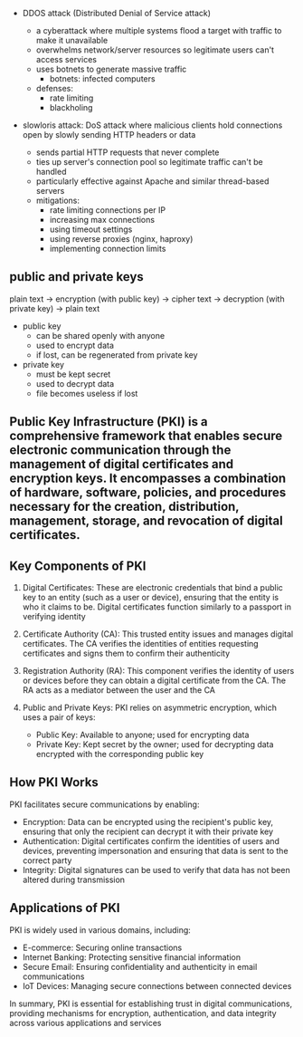 
- DDOS attack (Distributed Denial of Service attack)
  - a cyberattack where multiple systems flood a target with traffic to make it unavailable
  - overwhelms network/server resources so legitimate users can't access services
  - uses botnets to generate massive traffic
    - botnets: infected computers
  - defenses:
    - rate limiting
    - blackholing

- slowloris attack: DoS attack where malicious clients hold connections open by slowly sending HTTP headers or data
  - sends partial HTTP requests that never complete
  - ties up server's connection pool so legitimate traffic can't be handled
  - particularly effective against Apache and similar thread-based servers
  - mitigations:
    - rate limiting connections per IP
    - increasing max connections
    - using timeout settings
    - using reverse proxies (nginx, haproxy)
    - implementing connection limits

## public and private keys

plain text -> encryption (with public key) -> cipher text -> decryption (with private key) -> plain text

- public key
  - can be shared openly with anyone
  - used to encrypt data
  - if lost, can be regenerated from private key
- private key
  - must be kept secret
  - used to decrypt data
  - file becomes useless if lost

## Public Key Infrastructure (PKI) is a comprehensive framework that enables secure electronic communication through the management of digital certificates and encryption keys. It encompasses a combination of hardware, software, policies, and procedures necessary for the creation, distribution, management, storage, and revocation of digital certificates.

## Key Components of PKI

1. Digital Certificates: These are electronic credentials that bind a public key to an entity (such as a user or device), ensuring that the entity is who it claims to be. Digital certificates function similarly to a passport in verifying identity

2. Certificate Authority (CA): This trusted entity issues and manages digital certificates. The CA verifies the identities of entities requesting certificates and signs them to confirm their authenticity

3. Registration Authority (RA): This component verifies the identity of users or devices before they can obtain a digital certificate from the CA. The RA acts as a mediator between the user and the CA

4. Public and Private Keys: PKI relies on asymmetric encryption, which uses a pair of keys:
   - Public Key: Available to anyone; used for encrypting data
   - Private Key: Kept secret by the owner; used for decrypting data encrypted with the corresponding public key

## How PKI Works

PKI facilitates secure communications by enabling:
- Encryption: Data can be encrypted using the recipient's public key, ensuring that only the recipient can decrypt it with their private key
- Authentication: Digital certificates confirm the identities of users and devices, preventing impersonation and ensuring that data is sent to the correct party
- Integrity: Digital signatures can be used to verify that data has not been altered during transmission

## Applications of PKI

PKI is widely used in various domains, including:
- E-commerce: Securing online transactions
- Internet Banking: Protecting sensitive financial information
- Secure Email: Ensuring confidentiality and authenticity in email communications
- IoT Devices: Managing secure connections between connected devices

In summary, PKI is essential for establishing trust in digital communications, providing mechanisms for encryption, authentication, and data integrity across various applications and services
